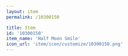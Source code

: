 ```yaml
---
layout: item
permalink: /10300150

title: Item
id: '10300150'
item_name: 'Half Moon Smile'
icon_url: 'item/icon/customize/10300150.png'
---
```

